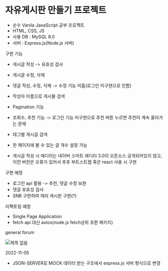 # 자유게시판 만들기 프로젝트

 - 순수 Vanila JavaScript 공부 프로젝트
 - HTML, CSS, JS
 - 사용 DB : MySQL 8.0
 - 서버 : Express.js(Node.js 서버)
 
 구현 기능
  - 게시글 작성
   -> 유효성 검사
  - 게시글 수정, 삭제
  - 댓글 작성, 수정, 삭제
   -> 수정 기능 미흡(로그인 미구현으로 인함)
  - 작성자 이름으로 게시물 검색
  - Pagination 기능
  - 조회수, 추천 기능
    -> 로그인 기능 미구현으로 추천 버튼 누르면 추천이 계속 올라가는 문제
  - 태그별 게시글 검색
  - 한 페이지에 볼 수 있는 글 개수 설정 가능
  
 - 게시글 작성 시 에디터는 네이버 스마트 에디터 3.0이 오픈소스 공개되어있지 않고, 이전 버전은 오류가 있어서 추후 부트스트랩 혹은 react 사용 시 구현
 
구현 예정
  - 로그인 api 활용
   -> 추천, 댓글 수정 보완
  - 댓글 유효성 검사
  - SNB 구현하여 여러 게시판 구현(?)

리팩토링 예정
 - Single Page Application
 - fetch api 대신 axios(node.js fetch상위 호환 패키지)

general forum

![제목 없음](https://user-images.githubusercontent.com/65962363/200174919-a9e8c1aa-cc2c-440f-bd4f-bfcfa261e12d.png)


2022-11-05

- JSON-SERVER로 MOCK 데이터 받는 구조에서 express.js 서버 형식으로 변경
